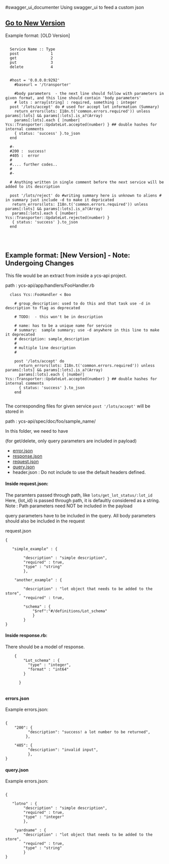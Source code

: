 #swagger_ui_documenter
Using swagger_ui to feed a custom json

<a href="#newversion"><h2>Go to New Version</h2></a>

<div>
Example format: [OLD Version]

```

  Service Name :: Type
  post              1
  get               2
  put               3
  delete            4


```


```
  #host = '0.0.0.0:9292'
    #baseurl = '/transporter'

    #body parameters  - the next line should follow with parameters in given format, and this line should contain 'body parameters'
    # lots : array[string] : required, something : integer
  post '/lots/accept' do # used for accept lot information (Summary)  
    return_errors(lots: I18n.t('common.errors.required')) unless params[:lots] && params[:lots].is_a?(Array) 
    params[:lots].each { |number| Ycs::Transporter::UpdateLot.accepted(number) } ## double hashes for internal comments
    { status: 'success' }.to_json
  end

  #-
  #200 :  success!
  #405 :  error
  #
  #.... further codes..
  #
  #-

  # Anything written in single comment before the next service will be added to its description 

  post '/lots/reject' do #writing summary here is unknown to aliens # in summary just include -d to make it depricated
   return_errors(lots: I18n.t('common.errors.required')) unless params[:lots] && params[:lots].is_a?(Array)
   params[:lots].each { |number| Ycs::Transporter::UpdateLot.rejected(number) }
   { status: 'success' }.to_json
  end




```

</div>

<h2 id="newversion">Example format: [New Version] - Note: Undergoing Changes</h2>

This file would be an extract from inside a ycs-api project.

path : ycs-api/app/handlers/FooHandler.rb 

```
  class Ycs::FooHandler < Boo
    
    # group_description: used to do this and that task use -d in description to flag as deprecated

    # TODO:  - this won't be in description

    # name: has to be a unique name for service
    # summary:  sample summary; use -d anywhere in this line to make it deprecated
    # description: sample_description
    #
    # multiple line description
    #
  
    post '/lots/accept' do
      return_errors(lots: I18n.t('common.errors.required')) unless params[:lots] && params[:lots].is_a?(Array) 
      params[:lots].each { |number| Ycs::Transporter::UpdateLot.accepted(number) } ## double hashes for internal comments
      { status: 'success' }.to_json
    end
  

```

The corresponding files for given service ```post '/lots/accept'``` will be stored in 

path : ycs-api/spec/doc/foo/sample_name/ 

In this folder, we need to have 

  (for get/delete, only query parameters are included in payload)


- <a href="#error">error.json</a>
- <a href="#response">response.json</a>
- <a href="#request">request.json</a>
- <a href="#query">query.json</a>
- header.json : Do not include to use the default headers defined.

<h4 id="request">Inside request.json:</h4>

The paramters passed through path, like ```lots/get_lot_status/:lot_id```
Here, {lot_id} is passed through path, it is defaultly considered as a string.
Note : Path parameters need NOT be included in the payload

query parameters have to be included in the query. 
All body parameters should also be included in the request

request.json

```
{
    
   "simple_example" : { 

        "description" : "simple description",
        "required" : true,
        "type" : "string"
        },

    "another_example" : {

        "description" : "lot object that needs to be added to the store",
        "required" : true,
            
        "schema" : {
            "$ref":"#/definitions/Lot_schema" 
            }
        }
}

```



<h4 id="response">Inside response.rb:</h4>

There should be a model of response.  

```
    { 
        "Lot_schema" : {
          "type" : "integer",
          "format" : "int64"
        }

      }


```





<h4 id="errors">errors.json</h4>

Example errors.json:

```

{
    "200": {
          "description": "success! a lot number to be returned",        
         },

    "405": {
          "description": "invalid input",
          },
}

```




<h4 id="query">query.json</h4>

Example errors.json:

```

{
    
   "lotno" : { 
        "description" : "simple description",
        "required" : true,
        "type" : "integer"
        },

    "yardname" : {
        "description" : "lot object that needs to be added to the store",
        "required" : true,
        "type" : "string"
        }
}

```







